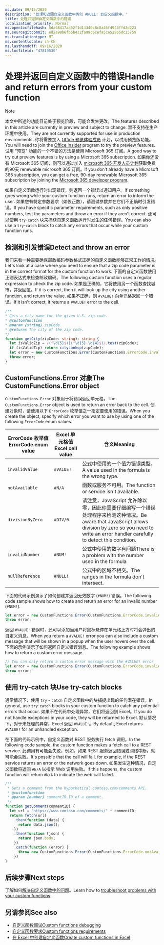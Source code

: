 ```yaml
---
ms.date: 09/15/2020
description: '处理和返回自定义函数中类似 #NULL! 自定义函数中。'
title: 处理并返回自定义函数中的错误
localization_priority: Normal
ms.openlocfilehash: 5da68417aa52f1d14340c8c8a46f4943ffd2d223
ms.sourcegitcommit: ed2a98b6fb5b432fa99c6cefa5ce52965dc25759
ms.translationtype: MT
ms.contentlocale: zh-CN
ms.lasthandoff: 09/16/2020
ms.locfileid: "47819530"
---
```

# <a name="handle-and-return-errors-from-your-custom-function"></a><span data-ttu-id="7ce9a-104">处理并返回自定义函数中的错误</span><span class="sxs-lookup"><span data-stu-id="7ce9a-104">Handle and return errors from your custom function</span></span>

> [!NOTE]
> <span data-ttu-id="7ce9a-105">本文中所述的功能目前处于预览阶段，可能会发生更改。</span><span class="sxs-lookup"><span data-stu-id="7ce9a-105">The features described in this article are currently in preview and subject to change.</span></span> <span data-ttu-id="7ce9a-106">暂不支持在生产环境中使用。</span><span class="sxs-lookup"><span data-stu-id="7ce9a-106">They are not currently supported for use in production environments.</span></span> <span data-ttu-id="7ce9a-107">你将需要加入 [Office 预览体验成员](https://insider.office.com/join) 计划，以试用预览版功能。</span><span class="sxs-lookup"><span data-stu-id="7ce9a-107">You will need to join the [Office Insider](https://insider.office.com/join) program to try the preview features.</span></span>  <span data-ttu-id="7ce9a-108">试用 "预览" 功能的一个不错的方法是使用 Microsoft 365 订阅。</span><span class="sxs-lookup"><span data-stu-id="7ce9a-108">A good way to try out preview features is by using a Microsoft 365 subscription.</span></span> <span data-ttu-id="7ce9a-109">如果你还没有 Microsoft 365 订阅，则可以通过加入 [microsoft 365 开发人员计划](https://developer.microsoft.com/office/dev-program)获取免费的90天 renewable microsoft 365 订阅。</span><span class="sxs-lookup"><span data-stu-id="7ce9a-109">If you don't already have a Microsoft 365 subscription, you can get a free, 90-day renewable Microsoft 365 subscription by joining the [Microsoft 365 developer program](https://developer.microsoft.com/office/dev-program).</span></span>

<span data-ttu-id="7ce9a-110">如果自定义函数运行时出现错误，则返回一个错误以通知用户。</span><span class="sxs-lookup"><span data-stu-id="7ce9a-110">If something goes wrong while your custom function runs, return an error to inform the user.</span></span> <span data-ttu-id="7ce9a-111">如果您有特定参数要求（如仅正数），请测试参数并在它们不正确时引发错误。</span><span class="sxs-lookup"><span data-stu-id="7ce9a-111">If you have specific parameter requirements, such as only positive numbers, test the parameters and throw an error if they aren't correct.</span></span> <span data-ttu-id="7ce9a-112">还可以使用 `try`-`catch` 块来捕获自定义函数运行时发生的任何错误。</span><span class="sxs-lookup"><span data-stu-id="7ce9a-112">You can also use a `try`-`catch` block to catch any errors that occur while your custom function runs.</span></span>

## <a name="detect-and-throw-an-error"></a><span data-ttu-id="7ce9a-113">检测和引发错误</span><span class="sxs-lookup"><span data-stu-id="7ce9a-113">Detect and throw an error</span></span>

<span data-ttu-id="7ce9a-114">我们来看一种需要确保邮政编码参数格式正确的自定义函数能够正常工作的情况。</span><span class="sxs-lookup"><span data-stu-id="7ce9a-114">Let's look at a case where you need to ensure that a zip code parameter is in the correct format for the custom function to work.</span></span> <span data-ttu-id="7ce9a-115">下面的自定义函数使用正则表达式来检查邮政编码。</span><span class="sxs-lookup"><span data-stu-id="7ce9a-115">The following custom function uses a regular expression to check the zip code.</span></span> <span data-ttu-id="7ce9a-116">如果是正确的，它将使用另一个函数查找城市，并返回值。</span><span class="sxs-lookup"><span data-stu-id="7ce9a-116">If it is correct, then it will look up the city using another function, and return the value.</span></span> <span data-ttu-id="7ce9a-117">如果不正确，则 `#VALUE!` 向单元格返回一个错误。</span><span class="sxs-lookup"><span data-stu-id="7ce9a-117">If it isn't correct, it returns a `#VALUE!` error to the cell.</span></span>

```typescript
/**
* Gets a city name for the given U.S. zip code.
* @customfunction
* @param {string} zipCode
* @returns The city of the zip code.
*/
function getCity(zipCode: string): string {
  let isValidZip = /(^\d{5}$)|(^\d{5}-\d{4}$)/.test(zipCode);
  if (isValidZip) return cityLookup(zipCode);
  let error = new CustomFunctions.Error(CustomFunctions.ErrorCode.invalidValue, "Please provide a valid U.S. zip code.");
  throw error;
}
```

## <a name="the-customfunctionserror-object"></a><span data-ttu-id="7ce9a-118">CustomFunctions.Error 对象</span><span class="sxs-lookup"><span data-stu-id="7ce9a-118">The CustomFunctions.Error object</span></span>

<span data-ttu-id="7ce9a-119">`CustomFunctions.Error` 对象用于将错误返回单元格。</span><span class="sxs-lookup"><span data-stu-id="7ce9a-119">The `CustomFunctions.Error` object is used to return an error back to the cell.</span></span> <span data-ttu-id="7ce9a-120">创建对象时，请使用以下 `ErrorCode` 枚举值之一指定要使用的错误。</span><span class="sxs-lookup"><span data-stu-id="7ce9a-120">When you create the object, specify which error you want to use by using one of the following `ErrorCode` enum values.</span></span>


|<span data-ttu-id="7ce9a-121">ErrorCode 枚举值</span><span class="sxs-lookup"><span data-stu-id="7ce9a-121">ErrorCode enum value</span></span>  |<span data-ttu-id="7ce9a-122">Excel 单元格值</span><span class="sxs-lookup"><span data-stu-id="7ce9a-122">Excel cell value</span></span>  |<span data-ttu-id="7ce9a-123">含义</span><span class="sxs-lookup"><span data-stu-id="7ce9a-123">Meaning</span></span>  |
|---------------|---------|---------|
|`invalidValue`   | `#VALUE!` | <span data-ttu-id="7ce9a-124">公式中使用的一个值为错误类型。</span><span class="sxs-lookup"><span data-stu-id="7ce9a-124">A value used in the formula is the wrong type.</span></span> |
|`notAvailable`   | `#N/A`    | <span data-ttu-id="7ce9a-125">函数或服务不可用。</span><span class="sxs-lookup"><span data-stu-id="7ce9a-125">The function or service isn't available.</span></span> |
|`divisionByZero` | `#DIV/0`  | <span data-ttu-id="7ce9a-126">请注意，JavaScript 允许除以零，因此你需要仔细编写一个错误处理程序来检测这种情况。</span><span class="sxs-lookup"><span data-stu-id="7ce9a-126">Be aware that JavaScript allows division by zero so you need to write an error handler carefully to detect this condition.</span></span> |
|`invalidNumber`  | `#NUM!`   | <span data-ttu-id="7ce9a-127">公式中使用的数字有问题</span><span class="sxs-lookup"><span data-stu-id="7ce9a-127">There is a problem with the number used in the formula</span></span> |
|`nullReference`  | `#NULL!`  | <span data-ttu-id="7ce9a-128">公式中的区域不相交。</span><span class="sxs-lookup"><span data-stu-id="7ce9a-128">The ranges in the formula don't intersect.</span></span> |

<span data-ttu-id="7ce9a-129">下面的代码示例演示了如何创建并返回无效数字 (`#NUM!`) 错误。</span><span class="sxs-lookup"><span data-stu-id="7ce9a-129">The following code sample shows how to create and return an error for an invalid number (`#NUM!`).</span></span>

```typescript
let error = new CustomFunctions.Error(CustomFunctions.ErrorCode.invalidNumber);
throw error;
```

<span data-ttu-id="7ce9a-130">返回 `#VALUE!` 错误时，还可以添加当用户将鼠标悬停在单元格上方时将会弹出的自定义消息。</span><span class="sxs-lookup"><span data-stu-id="7ce9a-130">When you return a `#VALUE!` error you can also include a custom message that will be shown in a popup when the user hovers over the cell.</span></span> <span data-ttu-id="7ce9a-131">下面的示例演示了如何返回自定义错误消息。</span><span class="sxs-lookup"><span data-stu-id="7ce9a-131">The following example shows how to return a custom error message.</span></span>

```typescript
// You can only return a custom error message with the #VALUE! error
let error = new CustomFunctions.Error(CustomFunctions.ErrorCode.invalidValue, "The parameter can only contain lowercase characters.");
throw error;
```

## <a name="use-try-catch-blocks"></a><span data-ttu-id="7ce9a-132">使用 try-catch 块</span><span class="sxs-lookup"><span data-stu-id="7ce9a-132">Use try-catch blocks</span></span>

<span data-ttu-id="7ce9a-133">通常情况下，使用 `try` - `catch` 自定义函数中的块捕捉出现的任何潜在错误。</span><span class="sxs-lookup"><span data-stu-id="7ce9a-133">In general, use `try`-`catch` blocks in your custom function to catch any potential errors that occur.</span></span> <span data-ttu-id="7ce9a-134">如果不在代码中处理异常，它们将返回到 Excel。</span><span class="sxs-lookup"><span data-stu-id="7ce9a-134">If you do not handle exceptions in your code, they will be returned to Excel.</span></span> <span data-ttu-id="7ce9a-135">默认情况下，对于未处理的异常，Excel 返回 `#VALUE!`。</span><span class="sxs-lookup"><span data-stu-id="7ce9a-135">By default, Excel returns `#VALUE!` for an unhandled exception.</span></span>

<span data-ttu-id="7ce9a-136">在下面的代码示例中，自定义函数对 REST 服务执行 fetch 调用。</span><span class="sxs-lookup"><span data-stu-id="7ce9a-136">In the following code sample, the custom function makes a fetch call to a REST service.</span></span> <span data-ttu-id="7ce9a-137">此调用有可能会失败，例如，如果 REST 服务返回错误或网络中断，就可能会失败。</span><span class="sxs-lookup"><span data-stu-id="7ce9a-137">It's possible that the call will fail, for example, if the REST service returns an error or the network goes down.</span></span> <span data-ttu-id="7ce9a-138">如果发生这种情况，自定义函数将返回 `#N/A` 以指示 Web 调用失败。</span><span class="sxs-lookup"><span data-stu-id="7ce9a-138">If this happens, the custom function will return `#N/A` to indicate the web call failed.</span></span>


```typescript
/**
 * Gets a comment from the hypothetical contoso.com/comments API.
 * @customfunction
 * @param {number} commentID ID of a comment.
 */
function getComment(commentID) {
  let url = "https://www.contoso.com/comments/" + commentID;
  return fetch(url)
    .then(function (data) {
      return data.json();
    })
    .then(function (json) {
      return json.body;
    })
    .catch(function (error) {
      throw new CustomFunctions.Error(CustomFunctions.ErrorCode.notAvailable);
    })
}
```

## <a name="next-steps"></a><span data-ttu-id="7ce9a-139">后续步骤</span><span class="sxs-lookup"><span data-stu-id="7ce9a-139">Next steps</span></span>

<span data-ttu-id="7ce9a-140">了解如何[解决自定义函数中的问题](custom-functions-troubleshooting.md)。</span><span class="sxs-lookup"><span data-stu-id="7ce9a-140">Learn how to [troubleshoot problems with your custom functions](custom-functions-troubleshooting.md).</span></span>

## <a name="see-also"></a><span data-ttu-id="7ce9a-141">另请参阅</span><span class="sxs-lookup"><span data-stu-id="7ce9a-141">See also</span></span>

* [<span data-ttu-id="7ce9a-142">自定义函数调试</span><span class="sxs-lookup"><span data-stu-id="7ce9a-142">Custom functions debugging</span></span>](custom-functions-debugging.md)
* [<span data-ttu-id="7ce9a-143">自定义函数要求</span><span class="sxs-lookup"><span data-stu-id="7ce9a-143">Custom functions requirements</span></span>](custom-functions-requirement-sets.md)
* [<span data-ttu-id="7ce9a-144">在 Excel 中创建自定义函数</span><span class="sxs-lookup"><span data-stu-id="7ce9a-144">Create custom functions in Excel</span></span>](custom-functions-overview.md)
